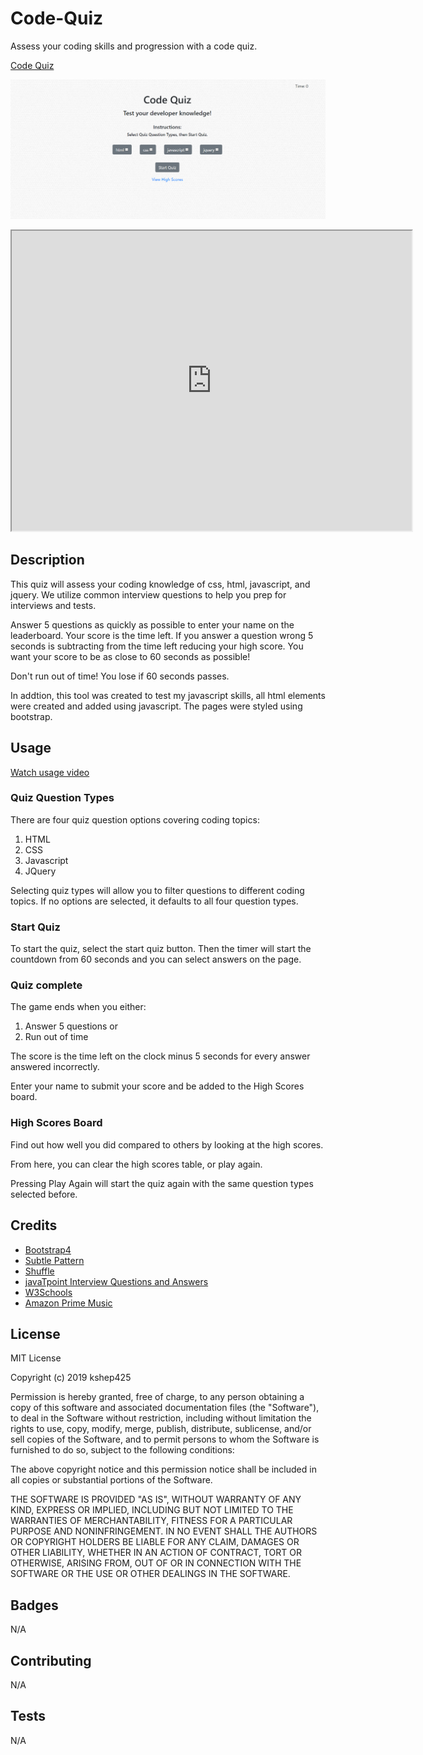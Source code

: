 # Code-Quiz
Assess your coding skills and progression with a code quiz.

<a href="https://kshep425.github.io/Code-Quiz/" target="_blank">
Code Quiz
    <p align="center">
        <img alt ="Code Quiz Home Page" src="./assets/img/code_quiz_home_page.png">
    </p>
</a>

<iframe src="https://drive.google.com/file/d/1Oledgo2GGPNYjzLUQiwgaENyZ-nQtNow/preview" width="640" height="480">Code Quiz Demo</iframe>

## Description
This quiz will assess your coding knowledge of css, html, javascript, and jquery.  We utilize common interview questions to help you prep for interviews and tests.

Answer 5 questions as quickly as possible to enter your name on the leaderboard.  Your score is the time left.  If you answer a question wrong 5 seconds is subtracting from the time left reducing your high score.  You want your score to be as close to 60 seconds as possible!

Don't run out of time! You lose if 60 seconds passes.

In addtion, this tool was created to test my javascript skills, all html elements were created and added using javascript.  The pages were styled using bootstrap.

## Usage
<a href="https://drive.google.com/file/d/1Oledgo2GGPNYjzLUQiwgaENyZ-nQtNow/view">Watch usage video</a>

### Quiz Question Types
There are four quiz question options covering coding topics:

1. HTML
1. CSS
1. Javascript
1. JQuery

Selecting quiz types will allow you to filter questions to different coding topics.  If no options are selected, it defaults to all four question types.

### Start Quiz
To start the quiz, select the start quiz button. Then the timer will start the countdown from 60 seconds and you can select answers on the page.

### Quiz complete
The game ends when you either:
1.  Answer 5 questions or
1.  Run out of time

The score is the time left on the clock minus 5 seconds for every answer answered incorrectly.

Enter your name to submit your score and be added to the High Scores board.

### High Scores Board
Find out how well you did compared to others by looking at the high scores.

From here, you can clear the high scores table, or play again.

Pressing Play Again will start the quiz again with the same question types selected before.

## Credits

* [Bootstrap4](https://www.getbootstrap.com)
* [Subtle Pattern](https://www.subtlepatterns.com)
* [Shuffle](https://www.w3resource.com/javascript-exercises/javascript-array-exercise-17.php)
* [javaTpoint Interview Questions and Answers](https://www.javatpoint.com/interview-questions-and-answers)
* [W3Schools](https://www.w3schools.com)
* [Amazon Prime Music](https://music.amazon.com)

## License
MIT License

Copyright (c) 2019 kshep425

Permission is hereby granted, free of charge, to any person obtaining a copy
of this software and associated documentation files (the "Software"), to deal
in the Software without restriction, including without limitation the rights
to use, copy, modify, merge, publish, distribute, sublicense, and/or sell
copies of the Software, and to permit persons to whom the Software is
furnished to do so, subject to the following conditions:

The above copyright notice and this permission notice shall be included in all
copies or substantial portions of the Software.

THE SOFTWARE IS PROVIDED "AS IS", WITHOUT WARRANTY OF ANY KIND, EXPRESS OR
IMPLIED, INCLUDING BUT NOT LIMITED TO THE WARRANTIES OF MERCHANTABILITY,
FITNESS FOR A PARTICULAR PURPOSE AND NONINFRINGEMENT. IN NO EVENT SHALL THE
AUTHORS OR COPYRIGHT HOLDERS BE LIABLE FOR ANY CLAIM, DAMAGES OR OTHER
LIABILITY, WHETHER IN AN ACTION OF CONTRACT, TORT OR OTHERWISE, ARISING FROM,
OUT OF OR IN CONNECTION WITH THE SOFTWARE OR THE USE OR OTHER DEALINGS IN THE
SOFTWARE.

## Badges
N/A

## Contributing
N/A

## Tests
N/A